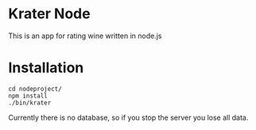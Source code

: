 # Krater Node

This is an app for rating wine written in node.js

# Installation

    cd nodeproject/
    npm install
    ./bin/krater

Currently there is no database, so if you stop the server you lose all data.
